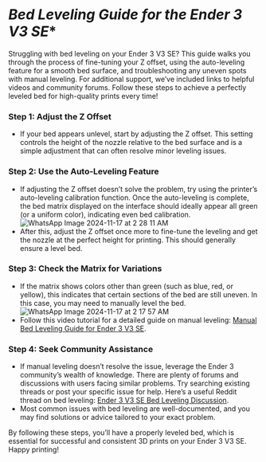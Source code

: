 # *Bed Leveling Guide for the Ender 3 V3 SE**

Struggling with bed leveling on your Ender 3 V3 SE? This guide walks you through the process of fine-tuning your Z offset, using the auto-leveling feature for a smooth bed surface, and troubleshooting any uneven spots with manual leveling. For additional support, we’ve included links to helpful videos and community forums. Follow these steps to achieve a perfectly leveled bed for high-quality prints every time!


### Step 1: Adjust the Z Offset
   - If your bed appears unlevel, start by adjusting the Z offset. This setting controls the height of the nozzle relative to the bed surface and is a simple adjustment that can often resolve minor leveling issues.

### Step 2: Use the Auto-Leveling Feature
   - If adjusting the Z offset doesn’t solve the problem, try using the printer’s auto-leveling calibration function. Once the auto-leveling is complete, the bed matrix displayed on the interface should ideally appear all green (or a uniform color), indicating even bed calibration.
     ![WhatsApp Image 2024-11-17 at 2 28 11 AM](https://github.com/user-attachments/assets/1adb41cc-eafa-472c-b6eb-53e001f40531)
   - After this, adjust the Z offset once more to fine-tune the leveling and get the nozzle at the perfect height for printing. This should generally ensure a level bed.

### Step 3: Check the Matrix for Variations
   - If the matrix shows colors other than green (such as blue, red, or yellow), this indicates that certain sections of the bed are still uneven. In this case, you may need to manually level the bed.
     ![WhatsApp Image 2024-11-17 at 2 17 57 AM](https://github.com/user-attachments/assets/bf88a351-603c-4b11-8eb3-30d143d86de6)
   - Follow this video tutorial for a detailed guide on manual leveling: [Manual Bed Leveling Guide for Ender 3 V3 SE](https://www.youtube.com/watch?v=iaExzAYR_Fo).

### Step 4: Seek Community Assistance
   - If manual leveling doesn’t resolve the issue, leverage the Ender 3 community’s wealth of knowledge. There are plenty of forums and discussions with users facing similar problems. Try searching existing threads or post your specific issue for help. Here’s a useful Reddit thread on bed leveling: [Ender 3 V3 SE Bed Leveling Discussion](https://www.reddit.com/r/ender3/comments/16m5kf1/ender_3_v3_se_bed_leveling/).
   - Most common issues with bed leveling are well-documented, and you may find solutions or advice tailored to your exact problem.

By following these steps, you’ll have a properly leveled bed, which is essential for successful and consistent 3D prints on your Ender 3 V3 SE. Happy printing!
